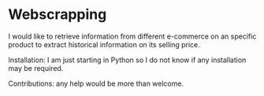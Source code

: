 # Webscrapping

I would like to retrieve information from different e-commerce on an specific product to extract historical information on its selling price. 

Installation: I am just starting in Python so I do not know if any installation may be required. 

Contributions: any help would be more than welcome. 

